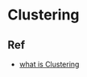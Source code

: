 # Clustering


## Ref
- [what is Clustering](https://programmingsummaries.tistory.com/384?category=604662)